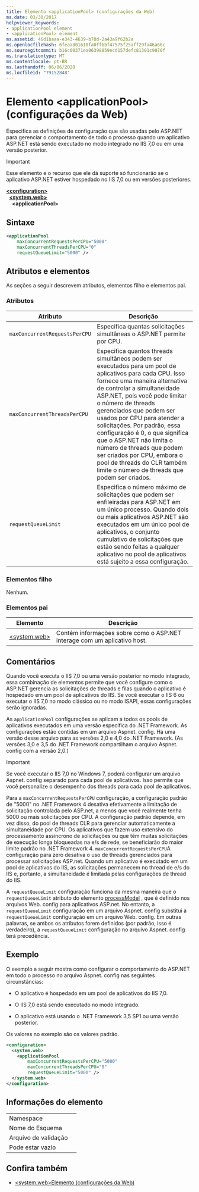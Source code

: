 ```yaml
---
title: Elemento <applicationPool> (configurações da Web)
ms.date: 03/30/2017
helpviewer_keywords:
- applicationPool element
- <applicationPool> element
ms.assetid: 46d1baaa-e343-4639-b70d-2a43a9f62b2a
ms.openlocfilehash: 6feaa801610fa0ffbbf47575f25aff29fa46a66c
ms.sourcegitcommit: b16c00371ea06398859ecd157defc81301c9070f
ms.translationtype: MT
ms.contentlocale: pt-BR
ms.lasthandoff: 06/06/2020
ms.locfileid: "79152848"
---
```

# <a name="applicationpool-element-web-settings"></a>Elemento \<applicationPool> (configurações da Web)
Especifica as definições de configuração que são usadas pelo ASP.NET para gerenciar o comportamento de todo o processo quando um aplicativo ASP.NET está sendo executado no modo integrado no IIS 7,0 ou em uma versão posterior.  
  
> [!IMPORTANT]
> Esse elemento e o recurso que ele dá suporte só funcionarão se o aplicativo ASP.NET estiver hospedado no IIS 7,0 ou em versões posteriores.  
  
[**\<configuration>**](../configuration-element.md)  
&nbsp;&nbsp;[**\<system.web>**](system-web-element-web-settings.md)  
&nbsp;&nbsp;&nbsp;&nbsp;**\<applicationPool>**  
  
## <a name="syntax"></a>Sintaxe  
  
```xml  
<applicationPool
    maxConcurrentRequestsPerCPU="5000"
    maxConcurrentThreadsPerCPU="0"
    requestQueueLimit="5000" />  
```  
  
## <a name="attributes-and-elements"></a>Atributos e elementos  

As seções a seguir descrevem atributos, elementos filho e elementos pai.  
  
### <a name="attributes"></a>Atributos  
  
|Atributo|Descrição|  
|---------------|-----------------|  
|`maxConcurrentRequestsPerCPU`|Especifica quantas solicitações simultâneas o ASP.NET permite por CPU.|  
|`maxConcurrentThreadsPerCPU`|Especifica quantos threads simultâneos podem ser executados para um pool de aplicativos para cada CPU. Isso fornece uma maneira alternativa de controlar a simultaneidade ASP.NET, pois você pode limitar o número de threads gerenciados que podem ser usados por CPU para atender a solicitações. Por padrão, essa configuração é 0, o que significa que o ASP.NET não limita o número de threads que podem ser criados por CPU, embora o pool de threads do CLR também limite o número de threads que podem ser criados.|  
|`requestQueueLimit`|Especifica o número máximo de solicitações que podem ser enfileiradas para ASP.NET em um único processo. Quando dois ou mais aplicativos ASP.NET são executados em um único pool de aplicativos, o conjunto cumulativo de solicitações que estão sendo feitas a qualquer aplicativo no pool de aplicativos está sujeito a essa configuração.|  
  
### <a name="child-elements"></a>Elementos filho  
 Nenhum.  
  
### <a name="parent-elements"></a>Elementos pai  
  
|Elemento|Descrição|  
|-------------|-----------------|  
|[\<system.web>](system-web-element-web-settings.md)|Contém informações sobre como o ASP.NET interage com um aplicativo host.|  
  
## <a name="remarks"></a>Comentários  

Quando você executa o IIS 7,0 ou uma versão posterior no modo integrado, essa combinação de elementos permite que você configure como o ASP.NET gerencia as solicitações de threads e filas quando o aplicativo é hospedado em um pool de aplicativos do IIS. Se você executar o IIS 6 ou executar o IIS 7,0 no modo clássico ou no modo ISAPI, essas configurações serão ignoradas.  
  
As `applicationPool` configurações se aplicam a todos os pools de aplicativos executados em uma versão específica do .NET Framework. As configurações estão contidas em um arquivo Aspnet. config. Há uma versão desse arquivo para as versões 2,0 e 4,0 do .NET Framework. (As versões 3,0 e 3,5 do .NET Framework compartilham o arquivo Aspnet. config com a versão 2,0.)  
  
> [!IMPORTANT]
> Se você executar o IIS 7,0 no Windows 7, poderá configurar um arquivo Aspnet. config separado para cada pool de aplicativos. Isso permite que você personalize o desempenho dos threads para cada pool de aplicativos.  
  
Para a `maxConcurrentRequestsPerCPU` configuração, a configuração padrão de "5000" no .NET Framework 4 desativa efetivamente a limitação de solicitação controlada pelo ASP.net, a menos que você realmente tenha 5000 ou mais solicitações por CPU. A configuração padrão depende, em vez disso, do pool de threads CLR para gerenciar automaticamente a simultaneidade por CPU. Os aplicativos que fazem uso extensivo do processamento assíncrono de solicitações ou que têm muitas solicitações de execução longa bloqueadas na e/s de rede, se beneficiarão do maior limite padrão no .NET Framework 4. `maxConcurrentRequestsPerCPU`A configuração para zero desativa o uso de threads gerenciados para processar solicitações ASP.net. Quando um aplicativo é executado em um pool de aplicativos do IIS, as solicitações permanecem no thread de e/s do IIS e, portanto, a simultaneidade é limitada pelas configurações de thread do IIS.  
  
A `requestQueueLimit` configuração funciona da mesma maneira que o `requestQueueLimit` atributo do elemento [processModel](https://docs.microsoft.com/previous-versions/dotnet/netframework-4.0/7w2sway1(v=vs.100)) , que é definido nos arquivos Web. config para aplicativos ASP.net. No entanto, a `requestQueueLimit` configuração em um arquivo Aspnet. config substitui a `requestQueueLimit` configuração em um arquivo Web. config. Em outras palavras, se ambos os atributos forem definidos (por padrão, isso é verdadeiro), a `requestQueueLimit` configuração no arquivo Aspnet. config terá precedência.  
  
## <a name="example"></a>Exemplo  

O exemplo a seguir mostra como configurar o comportamento do ASP.NET em todo o processo no arquivo Aspnet. config nas seguintes circunstâncias:  
  
- O aplicativo é hospedado em um pool de aplicativos do IIS 7,0.  
  
- O IIS 7,0 está sendo executado no modo integrado.  
  
- O aplicativo está usando o .NET Framework 3,5 SP1 ou uma versão posterior.  
  
Os valores no exemplo são os valores padrão.  
  
```xml  
<configuration>  
  <system.web>  
    <applicationPool
        maxConcurrentRequestsPerCPU="5000"  
        maxConcurrentThreadsPerCPU="0"
        requestQueueLimit="5000" />  
  </system.web>  
</configuration>  
```  
  
## <a name="element-information"></a>Informações do elemento  
  
|||  
|-|-|  
|Namespace||  
|Nome do Esquema||  
|Arquivo de validação||  
|Pode estar vazio||  
  
## <a name="see-also"></a>Confira também

- [\<system.web>Elemento (configurações da Web)](system-web-element-web-settings.md)

